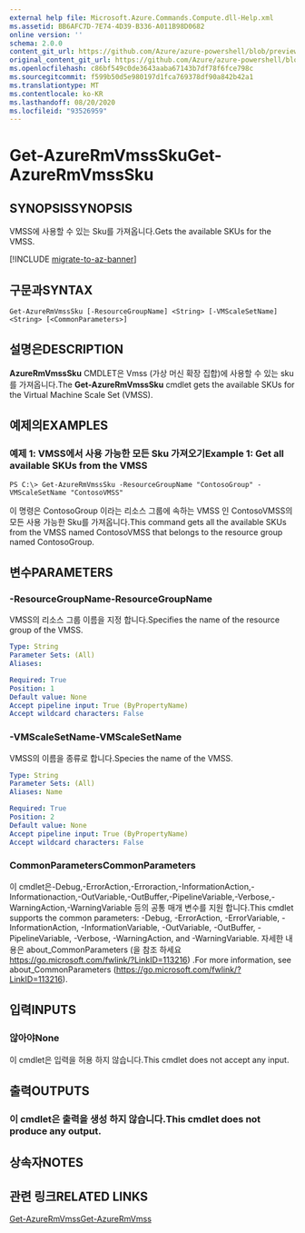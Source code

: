 ```yaml
---
external help file: Microsoft.Azure.Commands.Compute.dll-Help.xml
ms.assetid: BB6AFC7D-7E74-4D39-B336-A011B98D0682
online version: ''
schema: 2.0.0
content_git_url: https://github.com/Azure/azure-powershell/blob/preview/src/ResourceManager/Compute/Stack/Commands.Compute/help/Get-AzureRmVmssSku.md
original_content_git_url: https://github.com/Azure/azure-powershell/blob/preview/src/ResourceManager/Compute/Stack/Commands.Compute/help/Get-AzureRmVmssSku.md
ms.openlocfilehash: c86bf549c0de3643aaba67143b7df78f6fce798c
ms.sourcegitcommit: f599b50d5e980197d1fca769378df90a842b42a1
ms.translationtype: MT
ms.contentlocale: ko-KR
ms.lasthandoff: 08/20/2020
ms.locfileid: "93526959"
---
```

# <span data-ttu-id="837a0-101">Get-AzureRmVmssSku</span><span class="sxs-lookup"><span data-stu-id="837a0-101">Get-AzureRmVmssSku</span></span>

## <span data-ttu-id="837a0-102">SYNOPSIS</span><span class="sxs-lookup"><span data-stu-id="837a0-102">SYNOPSIS</span></span>
<span data-ttu-id="837a0-103">VMSS에 사용할 수 있는 Sku를 가져옵니다.</span><span class="sxs-lookup"><span data-stu-id="837a0-103">Gets the available SKUs for the VMSS.</span></span>

[!INCLUDE [migrate-to-az-banner](../../includes/migrate-to-az-banner.md)]

## <span data-ttu-id="837a0-104">구문과</span><span class="sxs-lookup"><span data-stu-id="837a0-104">SYNTAX</span></span>

```
Get-AzureRmVmssSku [-ResourceGroupName] <String> [-VMScaleSetName] <String> [<CommonParameters>]
```

## <span data-ttu-id="837a0-105">설명은</span><span class="sxs-lookup"><span data-stu-id="837a0-105">DESCRIPTION</span></span>
<span data-ttu-id="837a0-106">**AzureRmVmssSku** CMDLET은 Vmss (가상 머신 확장 집합)에 사용할 수 있는 sku를 가져옵니다.</span><span class="sxs-lookup"><span data-stu-id="837a0-106">The **Get-AzureRmVmssSku** cmdlet gets the available SKUs for the Virtual Machine Scale Set (VMSS).</span></span>

## <span data-ttu-id="837a0-107">예제의</span><span class="sxs-lookup"><span data-stu-id="837a0-107">EXAMPLES</span></span>

### <span data-ttu-id="837a0-108">예제 1: VMSS에서 사용 가능한 모든 Sku 가져오기</span><span class="sxs-lookup"><span data-stu-id="837a0-108">Example 1: Get all available SKUs from the VMSS</span></span>
```
PS C:\> Get-AzureRmVmssSku -ResourceGroupName "ContosoGroup" -VMScaleSetName "ContosoVMSS"
```

<span data-ttu-id="837a0-109">이 명령은 ContosoGroup 이라는 리소스 그룹에 속하는 VMSS 인 ContosoVMSS의 모든 사용 가능한 Sku를 가져옵니다.</span><span class="sxs-lookup"><span data-stu-id="837a0-109">This command gets all the available SKUs from the VMSS named ContosoVMSS that belongs to the resource group named ContosoGroup.</span></span>

## <span data-ttu-id="837a0-110">변수</span><span class="sxs-lookup"><span data-stu-id="837a0-110">PARAMETERS</span></span>

### <span data-ttu-id="837a0-111">-ResourceGroupName</span><span class="sxs-lookup"><span data-stu-id="837a0-111">-ResourceGroupName</span></span>
<span data-ttu-id="837a0-112">VMSS의 리소스 그룹 이름을 지정 합니다.</span><span class="sxs-lookup"><span data-stu-id="837a0-112">Specifies the name of the resource group of the VMSS.</span></span>

```yaml
Type: String
Parameter Sets: (All)
Aliases: 

Required: True
Position: 1
Default value: None
Accept pipeline input: True (ByPropertyName)
Accept wildcard characters: False
```

### <span data-ttu-id="837a0-113">-VMScaleSetName</span><span class="sxs-lookup"><span data-stu-id="837a0-113">-VMScaleSetName</span></span>
<span data-ttu-id="837a0-114">VMSS의 이름을 종류로 합니다.</span><span class="sxs-lookup"><span data-stu-id="837a0-114">Species the name of the VMSS.</span></span>

```yaml
Type: String
Parameter Sets: (All)
Aliases: Name

Required: True
Position: 2
Default value: None
Accept pipeline input: True (ByPropertyName)
Accept wildcard characters: False
```

### <span data-ttu-id="837a0-115">CommonParameters</span><span class="sxs-lookup"><span data-stu-id="837a0-115">CommonParameters</span></span>
<span data-ttu-id="837a0-116">이 cmdlet은-Debug,-ErrorAction,-Erroraction,-InformationAction,-Informationaction,-OutVariable,-OutBuffer,-PipelineVariable,-Verbose,-WarningAction,-WarningVariable 등의 공통 매개 변수를 지원 합니다.</span><span class="sxs-lookup"><span data-stu-id="837a0-116">This cmdlet supports the common parameters: -Debug, -ErrorAction, -ErrorVariable, -InformationAction, -InformationVariable, -OutVariable, -OutBuffer, -PipelineVariable, -Verbose, -WarningAction, and -WarningVariable.</span></span> <span data-ttu-id="837a0-117">자세한 내용은 about_CommonParameters (을 참조 하세요 https://go.microsoft.com/fwlink/?LinkID=113216) .</span><span class="sxs-lookup"><span data-stu-id="837a0-117">For more information, see about_CommonParameters (https://go.microsoft.com/fwlink/?LinkID=113216).</span></span>

## <span data-ttu-id="837a0-118">입력</span><span class="sxs-lookup"><span data-stu-id="837a0-118">INPUTS</span></span>

### <span data-ttu-id="837a0-119">않아야</span><span class="sxs-lookup"><span data-stu-id="837a0-119">None</span></span>
<span data-ttu-id="837a0-120">이 cmdlet은 입력을 허용 하지 않습니다.</span><span class="sxs-lookup"><span data-stu-id="837a0-120">This cmdlet does not accept any input.</span></span>

## <span data-ttu-id="837a0-121">출력</span><span class="sxs-lookup"><span data-stu-id="837a0-121">OUTPUTS</span></span>

### <span data-ttu-id="837a0-122">이 cmdlet은 출력을 생성 하지 않습니다.</span><span class="sxs-lookup"><span data-stu-id="837a0-122">This cmdlet does not produce any output.</span></span>

## <span data-ttu-id="837a0-123">상속자</span><span class="sxs-lookup"><span data-stu-id="837a0-123">NOTES</span></span>

## <span data-ttu-id="837a0-124">관련 링크</span><span class="sxs-lookup"><span data-stu-id="837a0-124">RELATED LINKS</span></span>

[<span data-ttu-id="837a0-125">Get-AzureRmVmss</span><span class="sxs-lookup"><span data-stu-id="837a0-125">Get-AzureRmVmss</span></span>](./Get-AzureRmVmss.md)


